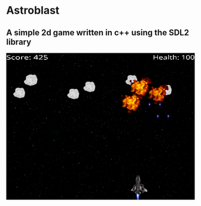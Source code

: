 # Astroblast

## A simple 2d game written in c++ using the SDL2 library

![ Screen shot ](./screenshots/screen_shot_1619817313.png) 

